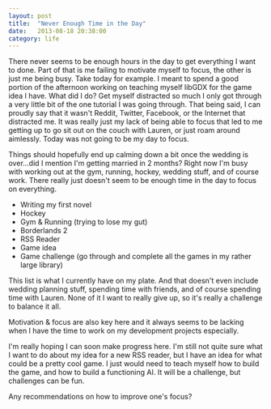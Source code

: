 ```yaml
---
layout: post
title:  "Never Enough Time in the Day"
date:   2013-08-18 20:38:00
category: life
---
```


There never seems to be enough hours in the day to get everything I want to done. Part of that is me failing to motivate myself to focus, the other is just me being busy. Take today for example. I meant to spend a good portion of the afternoon working on teaching myself libGDX for the game idea I have. What did I do? Get myself distracted so much I only got through a very little bit of the one tutorial I was going through. That being said, I can proudly say that it wasn't Reddit, Twitter, Facebook, or the Internet that distracted me. It was really just my lack of being able to focus that led to me getting up to go sit out on the couch with Lauren, or just roam around aimlessly. Today was not going to be my day to focus.

Things should hopefully end up calming down a bit once the wedding is over...did I mention I'm getting married in 2 months? Right now I'm busy with working out at the gym, running, hockey, wedding stuff, and of course work. There really just doesn't seem to be enough time in the day to focus on everything.

- Writing my first novel
- Hockey
- Gym & Running (trying to lose my gut)
- Borderlands 2
- RSS Reader
- Game idea
- Game challenge (go through and complete all the games in my rather large library)

This list is what I currently have on my plate. And that doesn't even include wedding planning stuff, spending time with friends, and of course spending time with Lauren. None of it I want to really give up, so it's really a challenge to balance it all.

Motivation & focus are also key here and it always seems to be lacking when I have the time to work on my development projects especially.

I'm really hoping I can soon make progress here. I'm still not quite sure what I want to do about my idea for a new RSS reader, but I have an idea for what could be a pretty cool game. I just would need to teach myself how to build the game, and how to build a functioning AI. It will be a challenge, but challenges can be fun.

Any recommendations on how to improve one's focus?